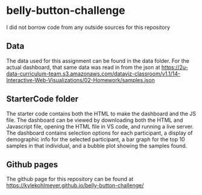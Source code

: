# belly-button-challenge
I did not borrow code from any outside sources for this repository
## Data
The data used for this assignment can be found in the data folder. 
For the actual dashboard, that same data was read in from the json at https://2u-data-curriculum-team.s3.amazonaws.com/dataviz-classroom/v1.1/14-Interactive-Web-Visualizations/02-Homework/samples.json
## StarterCode folder
The starter code contains both the HTML to make the dashboard and the JS file. The dashboard can be viewed by downloading both the HTML and Javascript file, opening the HTML file in VS code, and running a live server. The dashboard contains selection options for each participant, a display of demographic info for the selected participant, a bar graph for the top 10 samples in that individual, and a bubble plot showing the samples found. 
## Github pages
The github page for this repository can be found at https://kylekohlmeyer.github.io/belly-button-challenge/
